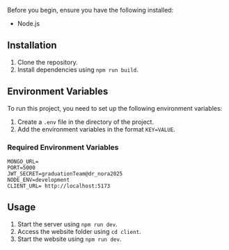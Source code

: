 Before you begin, ensure you have the following installed:

- Node.js

## Installation

1. Clone the repository.
2. Install dependencies using `npm run build`.

## Environment Variables

To run this project, you need to set up the following environment variables:

1. Create a `.env` file in the directory of the project.
2. Add the environment variables in the format `KEY=VALUE`.

### Required Environment Variables

```plaintext
MONGO_URL=
PORT=5000
JWT_SECRET=graduationTeam@dr_nora2025
NODE_ENV=development
CLIENT_URL= http://localhost:5173
```

## Usage

1. Start the server using `npm run dev`.
2. Access the website folder using `cd client`.
3. Start the website using `npm run dev`.
